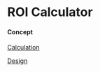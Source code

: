 # ROI Calculator  

#### Concept  

[Calculation](https://docs.google.com/spreadsheets/d/1Y283vCrcMfkSqc0O004CxFl8Pd_haR2C/edit?usp=sharing&ouid=111059009534619459354&rtpof=true&sd=true)  

[Design](https://drive.google.com/file/d/18zCmcBQS_OaO5Zw0WBO2Z_FlRIyZIZfj/view?usp=sharing)

